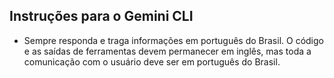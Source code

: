 ## Instruções para o Gemini CLI

- Sempre responda e traga informações em português do Brasil. O código e as saídas de ferramentas devem permanecer em inglês, mas toda a comunicação com o usuário deve ser em português do Brasil.
